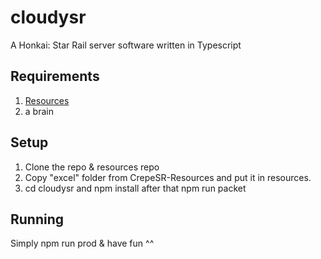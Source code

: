 # cloudysr
A Honkai: Star Rail server software written in Typescript


## Requirements
1. [Resources](https://github.com/memetrollsXD/CrepeSR-Resources)
2. a brain

## Setup
1. Clone the repo & resources repo
2. Copy "excel" folder from CrepeSR-Resources and put it in resources.
3. cd cloudysr and npm install after that npm run packet

## Running
Simply npm run prod & have fun ^^
